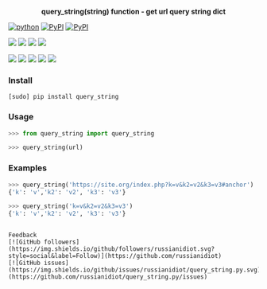 <!--
README generated with readmemako.py (github.com/russianidiot/readme-mako.py) and .README dotfiles (github.com/russianidiot-dotfiles/.README)
-->
<p align="center">
    <b>query_string(string) function - get url query string dict</b>
</p>

[![python](https://img.shields.io/badge/Language-Python-blue.svg?style=plastic)]()
[![PyPI](https://img.shields.io/pypi/pyversions/query_string.svg)](https://pypi.python.org/pypi/query_string)
[![PyPI](https://img.shields.io/pypi/v/query_string.svg)](https://pypi.python.org/pypi/query_string)
<!-- line break -->
[![](https://codeclimate.com/github/russianidiot/query_string.py/badges/gpa.svg)](https://codeclimate.com/github/russianidiot/query_string.py)
[![](https://landscape.io/github/russianidiot/query_string.py/master/landscape.svg?style=flat)](https://landscape.io/github/russianidiot/query_string.py)
[![](https://scrutinizer-ci.com/g/russianidiot/query_string.py/badges/quality-score.png?b=master)](https://scrutinizer-ci.com/g/russianidiot/query_string.py/)
[![](https://api.codacy.com/project/badge/Grade/9f7c296290b84b60801f3ad5bf7c4596)](https://www.codacy.com/app/russianidiot/query_string-py)
<!-- line break -->
[![](https://api.shippable.com/projects/57068cbb2a8192902e1bbbda/badge?branch=master)](https://app.shippable.com/projects/57068cbb2a8192902e1bbbda)
[![](https://app.wercker.com/status/41a0b06a61890066f9102fcde8e111cb/s/master)](https://app.wercker.com/russianidiot/query_string.py)
[![](https://scrutinizer-ci.com/g/russianidiot/query_string.py/badges/build.png?b=master)](https://scrutinizer-ci.com/g/russianidiot/query_string.py/)
[![](https://semaphoreci.com/api/v1/russianidiot/query_string-py/branches/master/badge.svg)](https://semaphoreci.com/russianidiot/query_string-py)
[![](https://api.travis-ci.org/russianidiot/query_string.py.svg)](https://travis-ci.org/russianidiot/query_string.py/)


### Install

`[sudo] pip install query_string`

### Usage

```python
>>> from query_string import query_string

>>> query_string(url)
```

### Examples

```python
>>> query_string('https://site.org/index.php?k=v&k2=v2&k3=v3#anchor')
{'k': 'v','k2': 'v2', 'k3': 'v3'}

>>> query_string('k=v&k2=v2&k3=v3')
{'k': 'v','k2': 'v2', 'k3': 'v3'}
```
```

Feedback
[![GitHub followers](https://img.shields.io/github/followers/russianidiot.svg?style=social&label=Follow)](https://github.com/russianidiot)
[![GitHub issues](https://img.shields.io/github/issues/russianidiot/query_string.py.svg)](https://github.com/russianidiot/query_string.py/issues)
